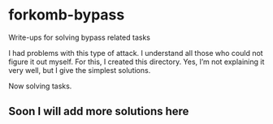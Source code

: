 # forkomb-bypass
Write-ups for solving bypass related tasks

I had problems with this type of attack. 
I understand all those who could not figure it out myself. 
For this, I created this directory. 
Yes, I’m not explaining it very well, but I give the simplest solutions.

Now solving tasks.

Soon I will add more solutions here
-----------------------------------
